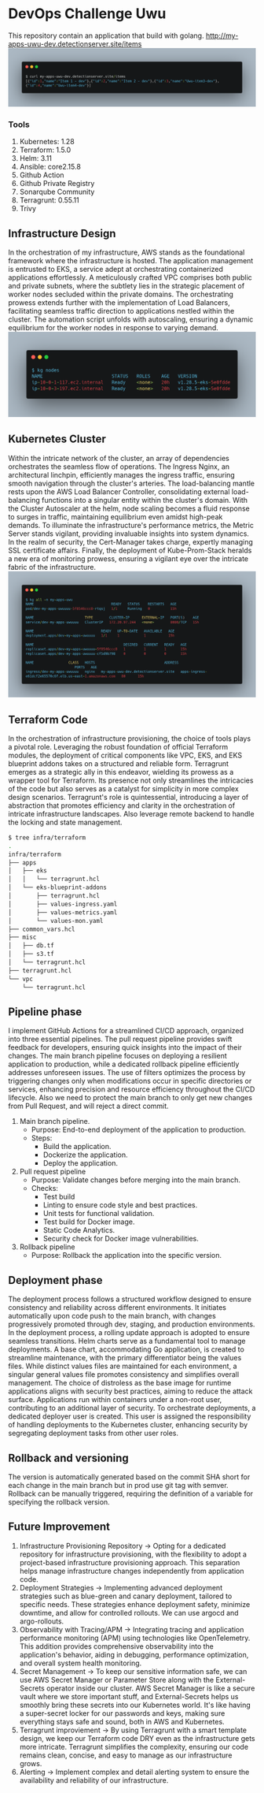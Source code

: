 # DevOps Challenge Uwu
This repository contain an application that build with golang.
http://my-apps-uwu-dev.detectionserver.site/items
![Alt Apps](./assets/apps02.png "Curl Apps")

### Tools
1. Kubernetes: 1.28
2. Terraform: 1.5.0
3. Helm: 3.11
4. Ansible: core2.15.8
5. Github Action
6. Github Private Registry
7. Sonarqube Community
8. Terragrunt: 0.55.11
9. Trivy


## Infrastructure Design
In the orchestration of my infrastructure, AWS stands as the foundational framework where the infrastructure is hosted. The application management is entrusted to EKS, a service adept at orchestrating containerized applications effortlessly. A meticulously crafted VPC comprises both public and private subnets, where the subtlety lies in the strategic placement of worker nodes secluded within the private domains. The orchestrating prowess extends further with the implementation of Load Balancers, facilitating seamless traffic direction to applications nestled within the cluster. The automation script unfolds with autoscaling, ensuring a dynamic equilibrium for the worker nodes in response to varying demand.
![Alt Workers](./assets/node-workers.png "Node Worker")

## Kubernetes Cluster
Within the intricate network of the cluster, an array of dependencies orchestrates the seamless flow of operations. The Ingress Nginx, an architectural linchpin, efficiently manages the ingress traffic, ensuring smooth navigation through the cluster's arteries. The load-balancing mantle rests upon the AWS Load Balancer Controller, consolidating external load-balancing functions into a singular entity within the cluster's domain. With the Cluster Autoscaler at the helm, node scaling becomes a fluid response to surges in traffic, maintaining equilibrium even amidst high-peak demands. To illuminate the infrastructure's performance metrics, the Metric Server stands vigilant, providing invaluable insights into system dynamics. In the realm of security, the Cert-Manager takes charge, expertly managing SSL certificate affairs. Finally, the deployment of Kube-Prom-Stack heralds a new era of monitoring prowess, ensuring a vigilant eye over the intricate fabric of the infrastructure.
![Alt apps](./assets/apps.png "Apps")

## Terraform Code
In the orchestration of infrastructure provisioning, the choice of tools plays a pivotal role. Leveraging the robust foundation of official Terraform modules, the deployment of critical components like VPC, EKS, and EKS blueprint addons takes on a structured and reliable form. Terragrunt emerges as a strategic ally in this endeavor, wielding its prowess as a wrapper tool for Terraform. Its presence not only streamlines the intricacies of the code but also serves as a catalyst for simplicity in more complex design scenarios. Terragrunt's role is quintessential, introducing a layer of abstraction that promotes efficiency and clarity in the orchestration of intricate infrastructure landscapes. Also leverage remote backend to handle the locking and state management.

```bash
$ tree infra/terraform
.
infra/terraform
├── apps
│   ├── eks
│   │   └── terragrunt.hcl
│   └── eks-blueprint-addons
│       ├── terragrunt.hcl
│       ├── values-ingress.yaml
│       ├── values-metrics.yaml
│       └── values-mon.yaml
├── common_vars.hcl
├── misc
│   ├── db.tf
│   ├── s3.tf
│   └── terragrunt.hcl
├── terragrunt.hcl
└── vpc
    └── terragrunt.hcl
```

## Pipeline phase
I implement GitHub Actions for a streamlined CI/CD approach, organized into three essential pipelines. The pull request pipeline provides swift feedback for developers, ensuring quick insights into the impact of their changes. The main branch pipeline focuses on deploying a resilient application to production, while a dedicated rollback pipeline efficiently addresses unforeseen issues. The use of filters optimizes the process by triggering changes only when modifications occur in specific directories or services, enhancing precision and resource efficiency throughout the CI/CD lifecycle. Also we need to protect the main branch to only get new changes from Pull Request, and will reject a direct commit.

1. Main branch pipeline.
    * Purpose: End-to-end deployment of the application to production.
    * Steps:
        * Build the application.
        * Dockerize the application.
        * Deploy the application.
2. Pull request pipeline
    * Purpose: Validate changes before merging into the main branch.
    * Checks:
        * Test build
        * Linting to ensure code style and best practices.
        * Unit tests for functional validation.
        * Test build for Docker image.
        * Static Code Analytics.
        * Security check for Docker image vulnerabilities.
3. Rollback pipeline
    * Purpose: Rollback the application into the specific version.

## Deployment phase
The deployment process follows a structured workflow designed to ensure consistency and reliability across different environments. It initiates automatically upon code push to the main branch, with changes progressively promoted through dev, staging, and production environments.
In the deployment process, a rolling update approach is adopted to ensure seamless transitions. Helm charts serve as a fundamental tool to manage deployments. A base chart, accommodating Go application, is created to streamline maintenance, with the primary differentiator being the values files. While distinct values files are maintained for each environment, a singular general values file promotes consistency and simplifies overall management. The choice of distroless as the base image for runtime applications aligns with security best practices, aiming to reduce the attack surface. Applications run within containers under a non-root user, contributing to an additional layer of security. To orchestrate deployments, a dedicated deployer user is created. This user is assigned the responsibility of handling deployments to the Kubernetes cluster, enhancing security by segregating deployment tasks from other user roles.

## Rollback and versioning
The version is automatically generated based on the commit SHA short for each change in the main branch but in prod use git tag with semver. Rollback can be manually triggered, requiring the definition of a variable for specifying the rollback version.

## Future Improvement
1. Infrastructure Provisioning Repository -> Opting for a dedicated repository for infrastructure provisioning, with the flexibility to adopt a project-based infrastructure provisioning approach. This separation helps manage infrastructure changes independently from application code.
2. Deployment Strategies -> Implementing advanced deployment strategies such as blue-green and canary deployment, tailored to specific needs. These strategies enhance deployment safety, minimize downtime, and allow for controlled rollouts. We can use argocd and argo-rollouts.
3. Observability with Tracing/APM -> Integrating tracing and application performance monitoring (APM) using technologies like OpenTelemetry. This addition provides comprehensive observability into the application's behavior, aiding in debugging, performance optimization, and overall system health monitoring.
4. Secret Management -> To keep our sensitive information safe, we can use AWS Secret Manager or Parameter Store along with the External-Secrets operator inside our cluster. AWS Secret Manager is like a secure vault where we store important stuff, and External-Secrets helps us smoothly bring these secrets into our Kubernetes world. It's like having a super-secret locker for our passwords and keys, making sure everything stays safe and sound, both in AWS and Kubernetes.
5. Terragrunt improviement -> By using Terragrunt with a smart template design, we keep our Terraform code DRY even as the infrastructure gets more intricate. Terragrunt simplifies the complexity, ensuring our code remains clean, concise, and easy to manage as our infrastructure grows.
6. Alerting -> Implement complex and detail alerting system to ensure the availability and reliability of our infrastructure.
